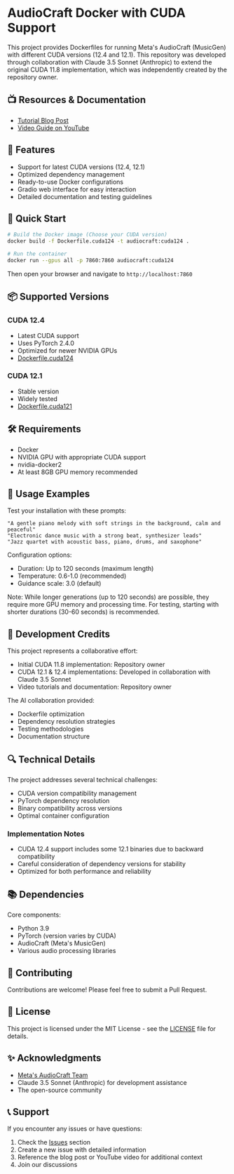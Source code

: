 # AudioCraft Docker with CUDA Support

This project provides Dockerfiles for running Meta's AudioCraft (MusicGen) with different CUDA versions (12.4 and 12.1). This repository was developed through collaboration with Claude 3.5 Sonnet (Anthropic) to extend the original CUDA 11.8 implementation, which was independently created by the repository owner.

## 📺 Resources & Documentation

- [Tutorial Blog Post](https://minokamo.tokyo/2023/10/08/6321/)
- [Video Guide on YouTube](https://youtu.be/r13qBmuFtRM)

## 🌟 Features

- Support for latest CUDA versions (12.4, 12.1)
- Optimized dependency management
- Ready-to-use Docker configurations
- Gradio web interface for easy interaction
- Detailed documentation and testing guidelines

## 🚀 Quick Start

```bash
# Build the Docker image (Choose your CUDA version)
docker build -f Dockerfile.cuda124 -t audiocraft:cuda124 .

# Run the container
docker run --gpus all -p 7860:7860 audiocraft:cuda124
```

Then open your browser and navigate to `http://localhost:7860`

## 📦 Supported Versions

### CUDA 12.4
- Latest CUDA support
- Uses PyTorch 2.4.0
- Optimized for newer NVIDIA GPUs
- [Dockerfile.cuda124](./Dockerfile.cuda124)

### CUDA 12.1
- Stable version
- Widely tested
- [Dockerfile.cuda121](./Dockerfile.cuda121)

## 🛠️ Requirements

- Docker
- NVIDIA GPU with appropriate CUDA support
- nvidia-docker2
- At least 8GB GPU memory recommended

## 🎵 Usage Examples

Test your installation with these prompts:

```text
"A gentle piano melody with soft strings in the background, calm and peaceful"
"Electronic dance music with a strong beat, synthesizer leads"
"Jazz quartet with acoustic bass, piano, drums, and saxophone"
```

Configuration options:
- Duration: Up to 120 seconds (maximum length)
- Temperature: 0.6-1.0 (recommended)
- Guidance scale: 3.0 (default)

Note: While longer generations (up to 120 seconds) are possible, they require more GPU memory and processing time. For testing, starting with shorter durations (30-60 seconds) is recommended.

## 🤖 Development Credits

This project represents a collaborative effort:

- Initial CUDA 11.8 implementation: Repository owner
- CUDA 12.1 & 12.4 implementations: Developed in collaboration with Claude 3.5 Sonnet
- Video tutorials and documentation: Repository owner

The AI collaboration provided:
- Dockerfile optimization
- Dependency resolution strategies
- Testing methodologies
- Documentation structure

## 🔍 Technical Details

The project addresses several technical challenges:
- CUDA version compatibility management
- PyTorch dependency resolution
- Binary compatibility across versions
- Optimal container configuration

### Implementation Notes
- CUDA 12.4 support includes some 12.1 binaries due to backward compatibility
- Careful consideration of dependency versions for stability
- Optimized for both performance and reliability

## 📚 Dependencies

Core components:
- Python 3.9
- PyTorch (version varies by CUDA)
- AudioCraft (Meta's MusicGen)
- Various audio processing libraries

## 🤝 Contributing

Contributions are welcome! Please feel free to submit a Pull Request.

## 📝 License

This project is licensed under the MIT License - see the [LICENSE](LICENSE) file for details.

## ✨ Acknowledgments

- [Meta's AudioCraft Team](https://github.com/facebookresearch/audiocraft)
- Claude 3.5 Sonnet (Anthropic) for development assistance
- The open-source community

## 📞 Support

If you encounter any issues or have questions:
1. Check the [Issues](../../issues) section
2. Create a new issue with detailed information
3. Reference the blog post or YouTube video for additional context
4. Join our discussions
